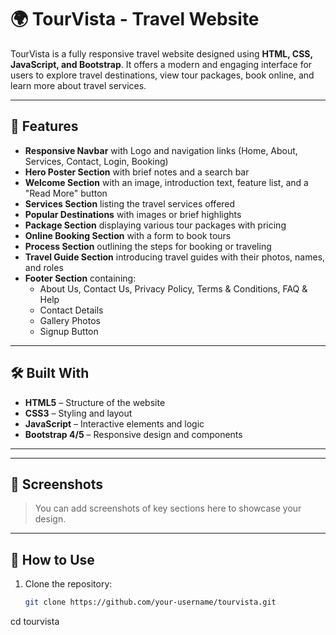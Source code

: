 # 🌍 TourVista - Travel Website

TourVista is a fully responsive travel website designed using **HTML, CSS, JavaScript, and Bootstrap**. It offers a modern and engaging interface for users to explore travel destinations, view tour packages, book online, and learn more about travel services.

---

## 🚀 Features

- **Responsive Navbar** with Logo and navigation links (Home, About, Services, Contact, Login, Booking)
- **Hero Poster Section** with brief notes and a search bar
- **Welcome Section** with an image, introduction text, feature list, and a "Read More" button
- **Services Section** listing the travel services offered
- **Popular Destinations** with images or brief highlights
- **Package Section** displaying various tour packages with pricing
- **Online Booking Section** with a form to book tours
- **Process Section** outlining the steps for booking or traveling
- **Travel Guide Section** introducing travel guides with their photos, names, and roles
- **Footer Section** containing:
  - About Us, Contact Us, Privacy Policy, Terms & Conditions, FAQ & Help
  - Contact Details
  - Gallery Photos
  - Signup Button

---

## 🛠️ Built With

- **HTML5** – Structure of the website
- **CSS3** – Styling and layout
- **JavaScript** – Interactive elements and logic
- **Bootstrap 4/5** – Responsive design and components

---


---

## 📸 Screenshots

> You can add screenshots of key sections here to showcase your design.

---

## 📩 How to Use

1. Clone the repository:
   ```bash
   git clone https://github.com/your-username/tourvista.git
cd tourvista
